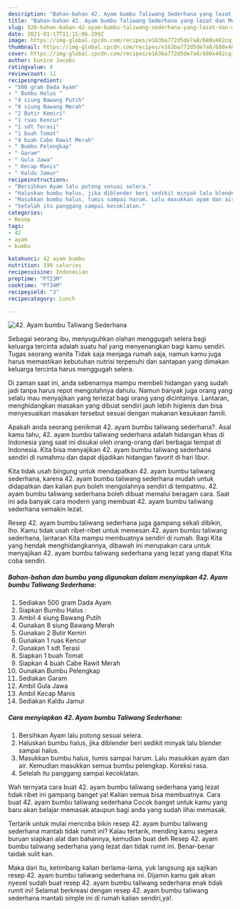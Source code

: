 ```yaml
---
description: "Bahan-bahan 42. Ayam bumbu Taliwang Sederhana yang lezat dan Mudah Dibuat"
title: "Bahan-bahan 42. Ayam bumbu Taliwang Sederhana yang lezat dan Mudah Dibuat"
slug: 520-bahan-bahan-42-ayam-bumbu-taliwang-sederhana-yang-lezat-dan-mudah-dibuat
date: 2021-01-17T11:15:06.299Z
image: https://img-global.cpcdn.com/recipes/e163ba772d5de7a8/680x482cq70/42-ayam-bumbu-taliwang-sederhana-foto-resep-utama.jpg
thumbnail: https://img-global.cpcdn.com/recipes/e163ba772d5de7a8/680x482cq70/42-ayam-bumbu-taliwang-sederhana-foto-resep-utama.jpg
cover: https://img-global.cpcdn.com/recipes/e163ba772d5de7a8/680x482cq70/42-ayam-bumbu-taliwang-sederhana-foto-resep-utama.jpg
author: Eunice Jacobs
ratingvalue: 4
reviewcount: 11
recipeingredient:
- "500 gram Dada Ayam"
- " Bumbu Halus "
- "4 siung Bawang Putih"
- "8 siung Bawang Merah"
- "2 Butir Kemiri"
- "1 ruas Kencur"
- "1 sdt Terasi"
- "1 buah Tomat"
- "4 buah Cabe Rawit Merah"
- " Bumbu Pelengkap"
- " Garam"
- " Gula Jawa"
- " Kecap Manis"
- " Kaldu Jamur"
recipeinstructions:
- "Bersihkan Ayam lalu potong sesuai selera."
- "Haluskan bumbu halus, jika diblender beri sedikit minyak lalu blender sampai halus."
- "Masukkan bumbu halus, tumis sampai harum. Lalu masukkan ayam dan air. Kemudian masukkan semua bumbu pelengkap. Koreksi rasa."
- "Setelah itu panggang sampai kecoklatan."
categories:
- Resep
tags:
- 42
- ayam
- bumbu

katakunci: 42 ayam bumbu 
nutrition: 199 calories
recipecuisine: Indonesian
preptime: "PT23M"
cooktime: "PT34M"
recipeyield: "3"
recipecategory: Lunch

---
```



![42. Ayam bumbu Taliwang Sederhana](https://img-global.cpcdn.com/recipes/e163ba772d5de7a8/680x482cq70/42-ayam-bumbu-taliwang-sederhana-foto-resep-utama.jpg)

Sebagai seorang ibu, menyuguhkan olahan menggugah selera bagi keluarga tercinta adalah suatu hal yang menyenangkan bagi kamu sendiri. Tugas seorang  wanita Tidak saja menjaga rumah saja, namun kamu juga harus memastikan kebutuhan nutrisi terpenuhi dan santapan yang dimakan keluarga tercinta harus menggugah selera.

Di zaman  saat ini, anda sebenarnya mampu membeli hidangan yang sudah jadi tanpa harus repot mengolahnya dahulu. Namun banyak juga orang yang selalu mau menyajikan yang terlezat bagi orang yang dicintainya. Lantaran, menghidangkan masakan yang dibuat sendiri jauh lebih higienis dan bisa menyesuaikan masakan tersebut sesuai dengan makanan kesukaan famili. 



Apakah anda seorang penikmat 42. ayam bumbu taliwang sederhana?. Asal kamu tahu, 42. ayam bumbu taliwang sederhana adalah hidangan khas di Indonesia yang saat ini disukai oleh orang-orang dari berbagai tempat di Indonesia. Kita bisa menyajikan 42. ayam bumbu taliwang sederhana sendiri di rumahmu dan dapat dijadikan hidangan favorit di hari libur.

Kita tidak usah bingung untuk mendapatkan 42. ayam bumbu taliwang sederhana, karena 42. ayam bumbu taliwang sederhana mudah untuk didapatkan dan kalian pun boleh mengolahnya sendiri di tempatmu. 42. ayam bumbu taliwang sederhana boleh dibuat memalui beragam cara. Saat ini ada banyak cara modern yang membuat 42. ayam bumbu taliwang sederhana semakin lezat.

Resep 42. ayam bumbu taliwang sederhana juga gampang sekali dibikin, lho. Kamu tidak usah ribet-ribet untuk memesan 42. ayam bumbu taliwang sederhana, lantaran Kita mampu membuatnya sendiri di rumah. Bagi Kita yang hendak menghidangkannya, dibawah ini merupakan cara untuk menyajikan 42. ayam bumbu taliwang sederhana yang lezat yang dapat Kita coba sendiri.

<!--inarticleads1-->

##### Bahan-bahan dan bumbu yang digunakan dalam menyiapkan 42. Ayam bumbu Taliwang Sederhana:

1. Sediakan 500 gram Dada Ayam
1. Siapkan  Bumbu Halus :
1. Ambil 4 siung Bawang Putih
1. Gunakan 8 siung Bawang Merah
1. Gunakan 2 Butir Kemiri
1. Gunakan 1 ruas Kencur
1. Gunakan 1 sdt Terasi
1. Siapkan 1 buah Tomat
1. Siapkan 4 buah Cabe Rawit Merah
1. Gunakan  Bumbu Pelengkap
1. Sediakan  Garam
1. Ambil  Gula Jawa
1. Ambil  Kecap Manis
1. Sediakan  Kaldu Jamur




<!--inarticleads2-->

##### Cara menyiapkan 42. Ayam bumbu Taliwang Sederhana:

1. Bersihkan Ayam lalu potong sesuai selera.
1. Haluskan bumbu halus, jika diblender beri sedikit minyak lalu blender sampai halus.
1. Masukkan bumbu halus, tumis sampai harum. Lalu masukkan ayam dan air. Kemudian masukkan semua bumbu pelengkap. Koreksi rasa.
1. Setelah itu panggang sampai kecoklatan.




Wah ternyata cara buat 42. ayam bumbu taliwang sederhana yang lezat tidak ribet ini gampang banget ya! Kalian semua bisa membuatnya. Cara buat 42. ayam bumbu taliwang sederhana Cocok banget untuk kamu yang baru akan belajar memasak ataupun bagi anda yang sudah lihai memasak.

Tertarik untuk mulai mencoba bikin resep 42. ayam bumbu taliwang sederhana mantab tidak rumit ini? Kalau tertarik, mending kamu segera buruan siapkan alat dan bahannya, kemudian buat deh Resep 42. ayam bumbu taliwang sederhana yang lezat dan tidak rumit ini. Benar-benar taidak sulit kan. 

Maka dari itu, ketimbang kalian berlama-lama, yuk langsung aja sajikan resep 42. ayam bumbu taliwang sederhana ini. Dijamin kamu gak akan nyesel sudah buat resep 42. ayam bumbu taliwang sederhana enak tidak rumit ini! Selamat berkreasi dengan resep 42. ayam bumbu taliwang sederhana mantab simple ini di rumah kalian sendiri,ya!.

